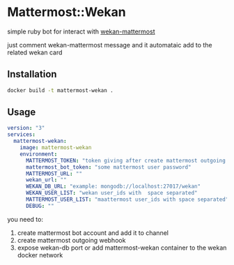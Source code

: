 # Mattermost::Wekan

simple ruby bot for interact with [wekan-mattermost](https://github.com/lunatic-cat/wekan-mattermost)

just comment wekan-mattermost message and it automataic add to the related wekan card

## Installation

```bash
docker build -t mattermost-wekan .
```

## Usage

```yaml
version: "3"
services:
  mattermost-wekan:
    image: mattermost-wekan
    environment:
      MATTERMOST_TOKEN: "token giving after create mattermost outgoing webhook" 
      mattermost_bot_token: "some mattermost user password" 
      MATTERMOST_URL: ""
      wekan_url: "" 
      WEKAN_DB_URL: "example: mongodb://localhost:27017/wekan"
      WEKAN_USER_LIST: "wekan user_ids with  space separated"  
      MATTERMOST_USER_LIST: "maattermost user_ids with space separated"
      DEBUG: ""
```

you need to:

1. create mattermost bot account and add it to channel
1. create mattermost outgoing webhook
1. expose wekan-db port or add mattermost-wekan container to the wekan docker network
